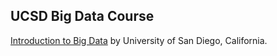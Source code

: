 ## UCSD Big Data Course


<a href="https://www.coursera.org/learn/big-data-introduction" target="_blank">Introduction to Big Data</a> by University of San Diego, California.
